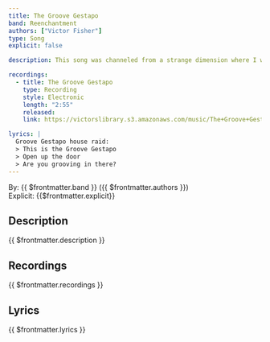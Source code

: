 ```yaml
---
title: The Groove Gestapo
band: Reenchantment
authors: ["Victor Fisher"]
type: Song
explicit: false

description: This song was channeled from a strange dimension where I was a [glam rock](https://en.wikipedia.org/wiki/Glam_rock) guitarist during the 1970s.

recordings:
  - title: The Groove Gestapo
    type: Recording
    style: Electronic
    length: "2:55"
    released: 
    link: https://victorslibrary.s3.amazonaws.com/music/The+Groove+Gestapo/The+Groove+Gestapo.mp3

lyrics: |
  Groove Gestapo house raid:
  > This is the Groove Gestapo
  > Open up the door
  > Are you grooving in there?
---
```


By: {{ $frontmatter.band }} ({{ $frontmatter.authors }})  
Explicit: {{$frontmatter.explicit}}

## Description

{{ $frontmatter.description }}

## Recordings

{{ $frontmatter.recordings }}

## Lyrics

{{ $frontmatter.lyrics }}
